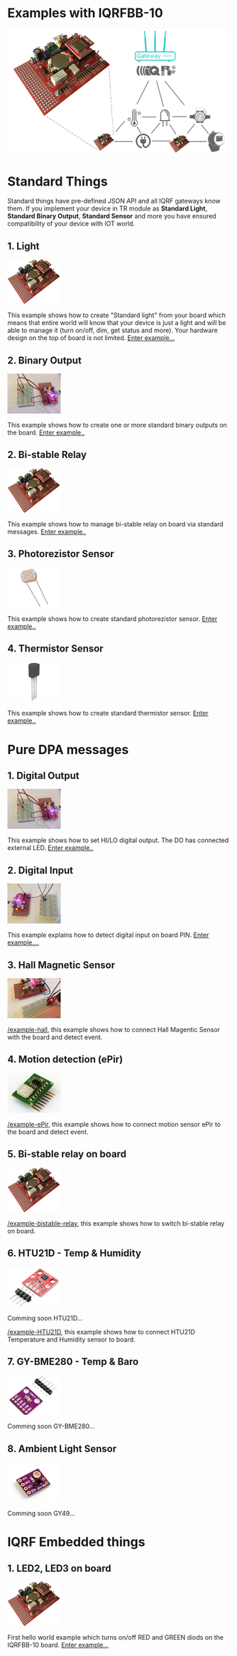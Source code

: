 # Examples with IQRFBB-10

![](files/images/iqrfboardSystem.png)

# Standard Things

Standard things have pre-defined JSON API and all IQRF gateways know them.  If you implement your device in TR module as **Standard Light**, **Standard Binary Output**, **Standard Sensor** and more you have ensured compatibility of your device with IOT world.

## 1. Light
![](files/images/iqrfboard_120x100.png)

This example shows how to create "Standard light" from your board which means that entire world will know that your device is just a light and will be able to manage it (turn on/off, dim, get status and more). Your hardware design on the top of board is not limited.
[Enter example...](examples/example-standardLight/README.md)

## 2. Binary Output
![](examples/example-standardBinOutput/example-standardBinOutput-120x90.png)

This example shows how to create one or more standard binary outputs on the board.
[Enter example..](examples/example-standardBinOutput/README.md)

## 2. Bi-stable Relay
![](files/images/iqrfboard_120x100.png)

This example shows how to manage bi-stable relay on board via standard messages.
[Enter example..](examples/example-standardBistableRelay/README.md)

## 3. Photorezistor Sensor
![](examples/example-standardPhotorezistor/photorezistor_120x90.png)

This example shows how to create standard photorezistor sensor.
[Enter example..](examples/example-standardPhotorezistor/README.md)

## 4. Thermistor Sensor
![](examples/example-standardThermistor/thermistor_120x90.png)

This example shows how to create standard thermistor sensor.
[Enter example..](examples/example-standardThermistor/README.md)

# Pure DPA messages

## 1. Digital Output
![](examples/example-do/example-do-120x90.png)

This example shows how to set HI/LO digital output. The DO has connected external LED.
[Enter example..](examples/example-do/README.md)

## 2. Digital Input
![](examples/example-di/example-di-120x90.png)

This example explains how to detect digital input on board PIN.
[Enter example...](examples/example-di/README.md),

## 3. Hall Magnetic Sensor
![](examples/example-hall/example-hall-120x90.png)

[/example-hall](examples/example-hall/README.md), this example shows how to connect Hall Magentic Sensor with the board and detect event.

## 4. Motion detection (ePir)
![](examples/example-ePir/epir-120x90.png)

[/example-ePir](examples/example-ePir/README.md), this example shows how to connect motion sensor ePir to the board and detect event.

## 5. Bi-stable relay on board
![](files/images/iqrfboard_120x100.png)

[/example-bistable-relay](examples/example-bistable-relay/README.md), this example shows how to switch bi-stable relay on board.

## 6. HTU21D - Temp & Humidity
![](examples/example-HTU21D/HTU21D-120x90.png)

Comming soon HTU21D...

[/example-HTU21D](example-HTU21D), this example shows how to connect HTU21D Temperature and Humidity sensor to board.

## 7. GY-BME280 - Temp & Baro
![](examples/example-GY-BME280/GY-BME280-120x90.png)

Comming soon GY-BME280...
<!--
[/example-GY-BME280](example-GY-BME280), this example shows how to connect GY-BME280 Temperature and Barometric pressure sensor to board.
-->

## 8. Ambient Light Sensor
![](examples/example-GY-49/GY49-120x90.png)

Comming soon GY49...
<!--
[/example-GY-49](example-GY-49), this example shows how to connect GY-BME280 Temperature and Barometric pressure sensor to board.
-->

# IQRF Embedded things

## 1. LED2, LED3 on board
![](files/images/iqrfboard_120x100.png)

First hello world example which turns on/off RED and GREEN diods on the IQRFBB-10 board.
[Enter example...](examples/example-led23/README.md)
